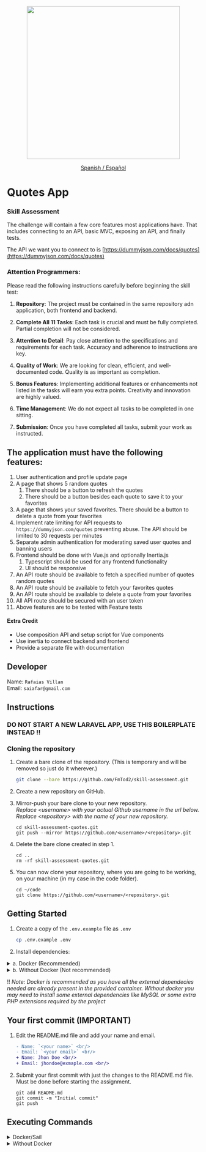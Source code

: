 <p align="center"><a href="https://laravel.com" target="_blank"><img src="https://raw.githubusercontent.com/laravel/art/master/logo-lockup/5%20SVG/2%20CMYK/1%20Full%20Color/laravel-logolockup-cmyk-red.svg" width="400"></a></p>

<p align="center"><a href="./LEAME.md">Spanish / Español</a></p>

# Quotes App
### Skill Assessment

The challenge will contain a few core features most applications have. That includes connecting to an API, basic MVC, exposing an API, and finally tests.

The API we want you to connect to is [https://dummyjson.com/docs/quotes](https://dummyjson.com/docs/quotes)

### Attention Programmers:

Please read the following instructions carefully before beginning the skill test:

1. **Repository**:
The project must be contained in the same repository adn application, both frontend and backend.

2. **Complete All 11 Tasks**: 
Each task is crucial and must be fully completed. Partial completion will not be considered.

3. **Attention to Detail**:
Pay close attention to the specifications and requirements for each task. Accuracy and adherence to instructions are key.

4. **Quality of Work**: 
We are looking for clean, efficient, and well-documented code. Quality is as important as completion.

5. **Bonus Features**: 
Implementing additional features or enhancements not listed in the tasks will earn you extra points. Creativity and innovation are highly valued.

6. **Time Management**: 
We do not expect all tasks to be completed in one sitting.

7. **Submission**: 
Once you have completed all tasks, submit your work as instructed.


## The application must have the following features:
1. User authentication and profile update page
2. A page that shows 5 random quotes
    1. There should be a button to refresh the quotes
    2. There should be a button besides each quote to save it to your favorites
3. A page that shows your saved favorites. There should be a button to delete a quote from your favorites
4. Implement rate limiting for API requests to `https://dummyjson.com/quotes` preventing abuse. The API should be limited to 30 requests per minutes
5. Separate admin authentication for moderating saved user quotes and banning users
6. Frontend should be done with Vue.js and optionally Inertia.js
    1. Typescript should be used for any frontend functionality
    1. UI should be responsive
7. An API route should be available to fetch a specified number of quotes random quotes
8. An API route should be available to fetch your favorites quotes
9. An API route should be available to delete a quote from your favorites
10. All API route should be secured with an user token
11. Above features are to be tested with Feature tests

#### Extra Credit
* Use composition API and setup script for Vue components
* Use inertia to connect backend and frontend
* Provide a separate file with documentation

## Developer
Name: `Rafaias Villan` <br/>
Email: `saiafar@gmail.com`<br/>

## Instructions
### DO NOT START A NEW LARAVEL APP, USE THIS BOILERPLATE INSTEAD !!

### Cloning the repository
1. Create a bare clone of the repository. (This is temporary and will be removed so just do it wherever.)
    ```bash
    git clone --bare https://github.com/FmTod2/skill-assessment.git
    ```

2. Create a new repository on GitHub.

3. Mirror-push your bare clone to your new repository.<br/>_Replace &lt;username&gt; with your actual Github username in the url below._<br/>_Replace &lt;repository&gt; with the name of your new repository._
    ```shell
    cd skill-assessment-quotes.git
    git push --mirror https://github.com/<username>/<repository>.git
    ```
4. Delete the bare clone created in step 1.
    ```shell
    cd ..
    rm -rf skill-assessment-quotes.git
    ```
   
5. You can now clone your repository, where you are going to be working, on your machine (in my case in the code folder).
    ```shell
    cd ~/code
    git clone https://github.com/<username>/<repository>.git
    ```

## Getting Started

1. Create a copy of the `.env.example` file as `.env`
    ```bash
    cp .env.example .env
    ```

2. Install dependencies:

<details>
<summary> a. Docker (Recommended)</summary>

3. Install composer dependecies
    ```shell
    docker run --rm \
        -u "$(id -u):$(id -g)" \
        -v $(pwd):/var/www/html \
        -w /var/www/html \
        laravelsail/php81-composer:latest \
        composer install --ignore-platform-reqs
    ```

4. Start the container (Sail):
    ```shell
    ./vendor/bin/sail up -d
    ```

5. Generate a new secret key:
    ```shell
    ./vendor/bin/sail artisan key:generate
    ```
</details>

<details>
<summary>b. Without Docker (Not recommended)</summary>

3. Install all required dependencies
    ```bash
    composer install
    ```

4. Generate a new secret key:
    ```shell
    php artisan key:generate
    ```

</details>

‼️ <i>Note: Docker is recommended as you have all the external dependecies needed are already present in the provided container. Without docker you may need to install some external dependencies like MySQL or some extra PHP extensions required by the project</i>

## Your first commit (IMPORTANT)
   
1. Edit the README.md file and add your name and email.
    ```diff
    - Name: `<your name>` <br/>
    - Email: `<your email>` <br/>
    + Name: Jhon Doe <br/>
    + Email: jhondoe@exmaple.com <br/>
    ```
   
2. Submit your first commit with just the changes to the README.md file. Must be done before starting the assignment.
    ```shell
    git add README.md
    git commit -m "Initial commit"
    git push
    ```

## Executing Commands

<details>
<summary>Docker/Sail</summary>

### PHP Commands
```shell
./vendor/bin/sail php --version
 
./vendor/bin/sail php script.php
```

### Composer Commands
```shell
./vendor/bin/sail composer require laravel/sanctum
```

### Artisan Commands
```shell
./vendor/bin/sail artisan queue:work
```

### Node / NPM Commands
```shell
./vendor/bin/sail node --version
 
./vendor/bin/sail npm run dev
```

If you wish, you may use Yarn instead of NPM:
```shell
./vendor/bin/sail yarn
```

### Running Tests
```shell
./vendor/bin/sail test

./vendor/bin/sail test --group orders
```

</details>

<details>
<summary>Without Docker</summary>

### Artisan Commands
```shell
php artisan serve
php artisan list
```

### Node / NPM Commands
```shell
npm run dev
// or
npm run build
```

### Running Tests
```shell
composer test
```

</details>
